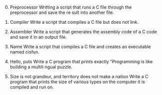 0. Preprocessor 
   Writting a script that runs a C file through the preprocessor and save the re   sult into another file.

1. Compiler 
   Write a script that compiles a C file but does not link.

2. Assembler 
  Write a script that generates the assembly code of a C code and save it in an   output file.

3. Name 
   Write a script that compiles a C file and creates an executable named cisfun.

4. Hello, puts 
   Write a C program that prints exactly "Programming is like building a multili   ngual puzzle.

6. Size is not grandeur, and territory does not make a nation 
   Write a C program that prints the size of various types on the computer it is   compiled and run on.

